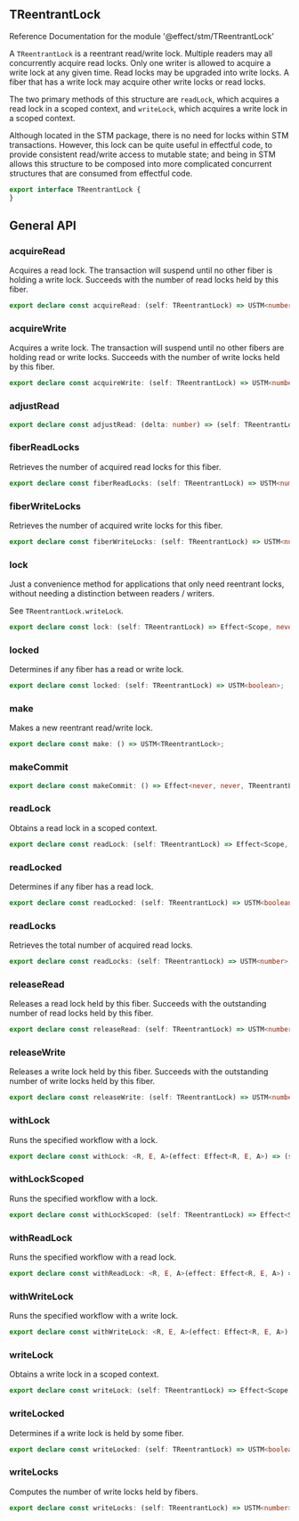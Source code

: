 ## TReentrantLock

Reference Documentation for the module '@effect/stm/TReentrantLock'

A `TReentrantLock` is a reentrant read/write lock. Multiple readers may all
concurrently acquire read locks. Only one writer is allowed to acquire a
write lock at any given time. Read locks may be upgraded into write locks. A
fiber that has a write lock may acquire other write locks or read locks.

The two primary methods of this structure are `readLock`, which acquires a
read lock in a scoped context, and `writeLock`, which acquires a write lock
in a scoped context.

Although located in the STM package, there is no need for locks within STM
transactions. However, this lock can be quite useful in effectful code, to
provide consistent read/write access to mutable state; and being in STM
allows this structure to be composed into more complicated concurrent
structures that are consumed from effectful code.

```ts
export interface TReentrantLock {
}
```

## General API

### acquireRead

Acquires a read lock. The transaction will suspend until no other fiber is
holding a write lock. Succeeds with the number of read locks held by this
fiber.

```ts
export declare const acquireRead: (self: TReentrantLock) => USTM<number>;
```

### acquireWrite

Acquires a write lock. The transaction will suspend until no other fibers
are holding read or write locks. Succeeds with the number of write locks
held by this fiber.

```ts
export declare const acquireWrite: (self: TReentrantLock) => USTM<number>;
```

### adjustRead

```ts
export declare const adjustRead: (delta: number) => (self: TReentrantLock) => STM<never, never, number>;
```

### fiberReadLocks

Retrieves the number of acquired read locks for this fiber.

```ts
export declare const fiberReadLocks: (self: TReentrantLock) => USTM<number>;
```

### fiberWriteLocks

Retrieves the number of acquired write locks for this fiber.

```ts
export declare const fiberWriteLocks: (self: TReentrantLock) => USTM<number>;
```

### lock

Just a convenience method for applications that only need reentrant locks,
without needing a distinction between readers / writers.

See `TReentrantLock.writeLock`.

```ts
export declare const lock: (self: TReentrantLock) => Effect<Scope, never, number>;
```

### locked

Determines if any fiber has a read or write lock.

```ts
export declare const locked: (self: TReentrantLock) => USTM<boolean>;
```

### make

Makes a new reentrant read/write lock.

```ts
export declare const make: () => USTM<TReentrantLock>;
```

### makeCommit

```ts
export declare const makeCommit: () => Effect<never, never, TReentrantLock>;
```

### readLock

Obtains a read lock in a scoped context.

```ts
export declare const readLock: (self: TReentrantLock) => Effect<Scope, never, number>;
```

### readLocked

Determines if any fiber has a read lock.

```ts
export declare const readLocked: (self: TReentrantLock) => USTM<boolean>;
```

### readLocks

Retrieves the total number of acquired read locks.

```ts
export declare const readLocks: (self: TReentrantLock) => USTM<number>;
```

### releaseRead

Releases a read lock held by this fiber. Succeeds with the outstanding
number of read locks held by this fiber.

```ts
export declare const releaseRead: (self: TReentrantLock) => USTM<number>;
```

### releaseWrite

Releases a write lock held by this fiber. Succeeds with the outstanding
number of write locks held by this fiber.

```ts
export declare const releaseWrite: (self: TReentrantLock) => USTM<number>;
```

### withLock

Runs the specified workflow with a lock.

```ts
export declare const withLock: <R, E, A>(effect: Effect<R, E, A>) => (self: TReentrantLock) => Effect<R, E, A>;
```

### withLockScoped

Runs the specified workflow with a lock.

```ts
export declare const withLockScoped: (self: TReentrantLock) => Effect<Scope, never, number>;
```

### withReadLock

Runs the specified workflow with a read lock.

```ts
export declare const withReadLock: <R, E, A>(effect: Effect<R, E, A>) => (self: TReentrantLock) => Effect<R, E, A>;
```

### withWriteLock

Runs the specified workflow with a write lock.

```ts
export declare const withWriteLock: <R, E, A>(effect: Effect<R, E, A>) => (self: TReentrantLock) => Effect<R, E, A>;
```

### writeLock

Obtains a write lock in a scoped context.

```ts
export declare const writeLock: (self: TReentrantLock) => Effect<Scope, never, number>;
```

### writeLocked

Determines if a write lock is held by some fiber.

```ts
export declare const writeLocked: (self: TReentrantLock) => USTM<boolean>;
```

### writeLocks

Computes the number of write locks held by fibers.

```ts
export declare const writeLocks: (self: TReentrantLock) => USTM<number>;
```

